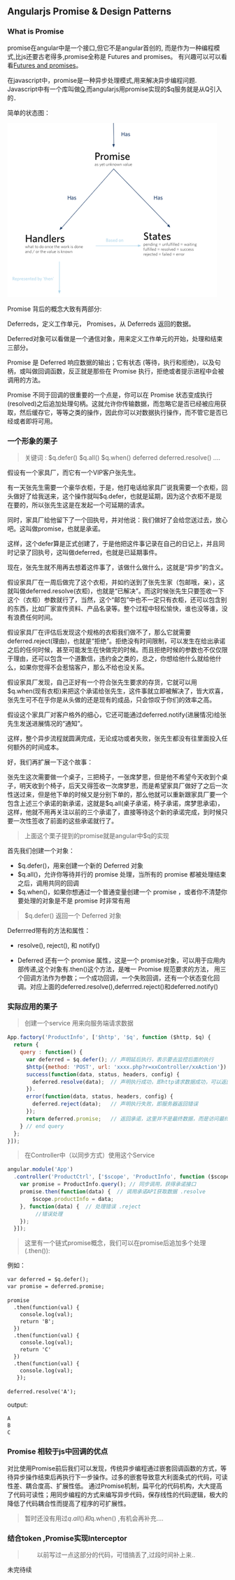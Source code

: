 ## Angularjs Promise & Design Patterns

### What is Promise

promise在angular中是一个接口,但它不是angular首创的,
而是作为一种编程模式,比js还要古老得多,promise全称是 Futures and promises。
有兴趣可以可以看看[Futures and promises](http://en.wikipedia.org/wiki/Futures_and_promises)。

在javascript中，promise是一种异步处理模式,用来解决异步编程问题.
Javascript中有一个库叫做[Q](https://github.com/kriskowal/q),而angularjs用promise实现的$q服务就是从Q引入的．


简单的状态图：

![promise](./image/promise.png)

Promise 背后的概念大致有两部分:

Deferreds，定义工作单元，
Promises，从 Deferreds 返回的数据。

Deferred对象可以看做是一个通信对象，用来定义工作单元的开始，处理和结束三部分。

Promise 是 Deferred 响应数据的输出；它有状态 (等待，执行和拒绝)，以及句柄，或叫做回调函数，反正就是那些在 Promise 执行，拒绝或者提示进程中会被调用的方法。

Promise 不同于回调的很重要的一个点是，你可以在 Promise 状态变成执行(resolved)之后追加处理句柄。这就允许你传输数据，而忽略它是否已经被应用获取，然后缓存它，等等之类的操作，因此你可以对数据执行操作，而不管它是否已经或者即将可用。




### 一个形象的栗子

> 关键词 : $q.defer()  $q.all()  $q.when()  deferred  deferred.resolve() ....

假设有一个家具厂，而它有一个VIP客户张先生。

有一天张先生需要一个豪华衣柜，于是，他打电话给家具厂说我需要一个衣柜，回头做好了给我送来，这个操作就叫$q.defer，也就是延期，因为这个衣柜不是现在要的，所以张先生这是在发起一个可延期的请求。

同时，家具厂给他留下了一个回执号，并对他说：我们做好了会给您送过去，放心吧。这叫做promise，也就是承诺。

这样，这个defer算是正式创建了，于是他把这件事记录在自己的日记上，并且同时记录了回执号，这叫做deferred，也就是已延期事件。

现在，张先生就不用再去想着这件事了，该做什么做什么，这就是“异步”的含义。

假设家具厂在一周后做完了这个衣柜，并如约送到了张先生家（包邮哦，亲），这就叫做deferred.resolve(衣柜)，也就是“已解决”。而这时候张先生只要签收一下这个（衣柜）参数就行了，当然，这个“邮包”中也不一定只有衣柜，还可以包含别的东西，比如厂家宣传资料、产品名录等。整个过程中轻松愉快，谁也没等谁，没有浪费任何时间。

假设家具厂在评估后发现这个规格的衣柜我们做不了，那么它就需要deferred.reject(理由)，也就是“拒绝”。拒绝没有时间限制，可以发生在给出承诺之后的任何时候，甚至可能发生在快做完的时候。而且拒绝时候的参数也不仅仅限于理由，还可以包含一个道歉信，违约金之类的，总之，你想给他什么就给他什么，如果你觉得不会惹恼客户，那么不给也没关系。

假设家具厂发现，自己正好有一个符合张先生要求的存货，它就可以用$q.when(现有衣柜)来把这个承诺给张先生，这件事就立即被解决了，皆大欢喜，张先生可不在乎你是从头做的还是现有的成品，只会惊叹于你们的效率之高。

假设这个家具厂对客户格外的细心，它还可能通过deferred.notify(进展情况)给张先生发送进展情况的“通知”。

这样，整个异步流程就圆满完成，无论成功或者失败，张先生都没有往里面投入任何额外的时间成本。

好，我们再扩展一下这个故事：

张先生这次需要做一个桌子，三把椅子，一张席梦思，但是他不希望今天收到个桌子，明天收到个椅子，后天又得签收一次席梦思，而是希望家具厂做好了之后一次性送过来，但是他下单的时候又是分别下单的，那么他就可以重新跟家具厂要一个包含上述三个承诺的新承诺，这就是$q.all(桌子承诺，椅子承诺，席梦思承诺)，这样，他就不用再关注以前的三个承诺了，直接等待这个新的承诺完成，到时候只要一次性签收了前面的这些承诺就行了。

> 上面这个栗子提到的promise就是angular中$q的实现

首先我们创建一个对象：
+ $q.defer()，用来创建一个新的 Deferred 对象
+ $q.all()，允许你等待并行的 promise 处理，当所有的 promise 都被处理结束之后，调用共同的回调
+ $q.when()，如果你想通过一个普通变量创建一个 promise ，或者你不清楚你要处理的对象是不是 promise 时非常有用

>$q.defer() 返回一个 Deferred 对象

Deferrred带有的方法和属性：

+ resolve(), reject(), 和 notify()

+ Deferred 还有一个 promise 属性，这是一个 promise对象，可以用于应用内部传递,这个对象有.then()这个方法，是唯一 Promise 规范要求的方法，
用三个回调方法作为参数；一个成功回调，一个失败回调，还有一个状态变化回调。对应上面的deferred.resolve(),deferrred.reject()和deferred.notify()

### 实际应用的栗子

>  创建一个service 用来向服务端请求数据

```javascript
App.factory('ProductInfo', ['$http', '$q', function ($http, $q) {
  return {
    query : function() {
      var deferred = $q.defer(); // 声明延后执行，表示要去监控后面的执行
      $http({method: 'POST', url: 'xxxx.php?r=xxController/xxAction'}).
      success(function(data, status, headers, config) {
        deferred.resolve(data);  // 声明执行成功，即http请求数据成功，可以返回数据了
      }).
      error(function(data, status, headers, config) {
        deferred.reject(data);   // 声明执行失败，即服务器返回错误
      });
      return deferred.promise;   // 返回承诺，这里并不是最终数据，而是访问最终数据的API
    } // end query
  };
}]);
```

> 在Controller中（以同步方式）使用这个Service

```javascript
angular.module('App')
  .controller('ProductCtrl', ['$scope', 'ProductInfo', function ($scope, ProductInfo) { // 引用我们定义的productInfo服务
    var promise = ProductInfo.query(); // 同步调用，获得承诺接口
    promise.then(function(data) {  // 调用承诺API获取数据 .resolve
        $scope.productInfo = data;
    }, function(data) {  // 处理错误 .reject
         //错误处理
    });
  }]);
```
> 这里有一个链式promise概念，我们可以在promise后追加多个处理(.then()):

例如：

```javacript
var deferred = $q.defer();
var promise = deferred.promise;

promise
  .then(function(val) {
    console.log(val);
    return 'B';
  })
  .then(function(val) {
    console.log(val);
    return 'C'
  })
  .then(function(val) {
    console.log(val);
   });

deferred.resolve('A');
```

output:

```
A
B
C
```

### Promise 相较于js中回调的优点
对比使用Promise前后我们可以发现，传统异步编程通过嵌套回调函数的方式，等待异步操作结束后再执行下一步操作。过多的嵌套导致意大利面条式的代码，可读性差、耦合度高、扩展性低。
通过Promise机制，扁平化的代码机构，大大提高了代码可读性；用同步编程的方式来编写异步代码，保存线性的代码逻辑，极大的降低了代码耦合性而提高了程序的可扩展性。


> 暂时还没有用过$q.all() 和$q.when() ,有机会再补充....


### 结合token ,Promise实现Interceptor

>　　以前写过一点这部分的代码，可惜搞丢了,过段时间补上来..


未完待续




